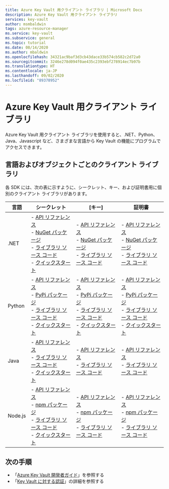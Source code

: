 ```yaml
---
title: Azure Key Vault 用クライアント ライブラリ | Microsoft Docs
description: Azure Key Vault 用クライアント ライブラリ
services: key-vault
author: msmbaldwin
tags: azure-resource-manager
ms.service: key-vault
ms.subservice: general
ms.topic: tutorial
ms.date: 08/14/2020
ms.author: mbaldwin
ms.openlocfilehash: 34321ac9baf3d3cb43dace33b574cb582c2d72a0
ms.sourcegitcommit: 3246e278d094f0ae435c2393ebf278914ec7b97b
ms.translationtype: HT
ms.contentlocale: ja-JP
ms.lasthandoff: 09/02/2020
ms.locfileid: "89378952"
---
```

# <a name="client-libraries-for-azure-key-vault"></a>Azure Key Vault 用クライアント ライブラリ

Azure Key Vault 用クライアント ライブラリを使用すると、.NET、Python、Java、Javascript など、さまざまな言語から Key Vault の機能にプログラムでアクセスできます。

## <a name="client-libraries-per-language-and-object"></a>言語およびオブジェクトごとのクライアント ライブラリ

各 SDK には、次の表に示すように、シークレット、キー、および証明書用に個別のクライアント ライブラリがあります。

| 言語 | シークレット | [キー] | 証明書 |
|--|--|--|--|
| .NET | - [API リファレンス](/dotnet/api/azure.security.keyvault.secrets?view=azure-dotnet)<br>- [NuGet パッケージ](https://www.nuget.org/packages/Azure.Security.KeyVault.Secrets/)<br>- [ライブラリ ソース コード](https://github.com/Azure/azure-sdk-for-net/tree/master/sdk/keyvault/Azure.Security.KeyVault.Secrets)<br>- [クイックスタート](../secrets/quick-create-net.md) | - [API リファレンス](/dotnet/api/azure.security.keyvault.keys?view=azure-dotnet)<br>- [NuGet パッケージ](https://www.nuget.org/packages/Azure.Security.KeyVault.Keys/)<br>- [ライブラリ ソース コード](https://github.com/Azure/azure-sdk-for-net/tree/master/sdk/keyvault/Azure.Security.KeyVault.Keys) | - [API リファレンス](/dotnet/api/azure.security.keyvault.certificates?view=azure-dotnet)<br>- [NuGet パッケージ](https://www.nuget.org/packages/Azure.Security.KeyVault.Certificates/)<br>- [ライブラリ ソース コード](https://github.com/Azure/azure-sdk-for-net/tree/master/sdk/keyvault/Azure.Security.KeyVault.Certificates) |
| Python| - [API リファレンス](/python/api/overview/azure/keyvault-secrets-readme?view=azure-python)<br>- [PyPi パッケージ](https://pypi.org/project/azure-keyvault-secrets/)<br>- [ライブラリ ソース コード](https://github.com/Azure/azure-sdk-for-python/tree/master/sdk/keyvault/azure-keyvault-secrets)<br>- [クイックスタート](../secrets/quick-create-python.md) |- [API リファレンス](/python/api/overview/azure/keyvault-keys-readme?view=azure-python)<br>- [PyPi パッケージ](https://pypi.org/project/azure-keyvault-keys/)<br>- [ライブラリ ソース コード](https://github.com/Azure/azure-sdk-for-python/tree/master/sdk/keyvault/azure-keyvault-keys)<br>- [クイックスタート](../keys/quick-create-python.md) | - [API リファレンス](/python/api/overview/azure/keyvault-certificates-readme?view=azure-python)<br>- [PyPi パッケージ](https://pypi.org/project/azure-keyvault-certificates/)<br>- [ライブラリ ソース コード](https://github.com/Azure/azure-sdk-for-python/tree/master/sdk/keyvault/azure-keyvault-certificates)<br>- [クイックスタート](../certificates/quick-create-python.md) |
| Java | - [API リファレンス](https://azuresdkdocs.blob.core.windows.net/$web/java/azure-security-keyvault-secrets/4.2.0/index.html)<br>- [ライブラリ ソース コード](https://github.com/Azure/azure-sdk-for-java/tree/master/sdk/keyvault/azure-security-keyvault-secrets)<br>- [クイックスタート](../secrets/quick-create-java.md) |- [API リファレンス](https://azuresdkdocs.blob.core.windows.net/$web/java/azure-security-keyvault-keys/4.2.0/index.html)<br>- [ライブラリ ソース コード](https://github.com/Azure/azure-sdk-for-java/tree/master/sdk/keyvault/azure-security-keyvault-keys) | - [API リファレンス](https://azuresdkdocs.blob.core.windows.net/$web/java/azure-security-keyvault-certificates/4.1.0/index.html)<br>- [ライブラリ ソース コード](https://github.com/Azure/azure-sdk-for-java/tree/master/sdk/keyvault/azure-security-keyvault-certificates) |
| Node.js | - [API リファレンス](/javascript/api/@azure/keyvault-secrets/?view=azure-node-latest)<br>- [npm パッケージ](https://www.npmjs.com/package/@azure/keyvault-secrest)<br>- [ライブラリ ソース コード](https://github.com/Azure/azure-sdk-for-js/tree/master/sdk/keyvault/keyvault-secrets)<br>- [クイックスタート](../secrets/quick-create-node.md) |- [API リファレンス](/javascript/api/@azure/keyvault-keys/?view=azure-node-latest)<br>- [npm パッケージ](https://www.npmjs.com/package/@azure/keyvault-keys)<br>- [ライブラリ ソース コード](https://github.com/Azure/azure-sdk-for-js/tree/master/sdk/keyvault/keyvault-keys)| - [API リファレンス](/javascript/api/@azure/keyvault-certificates/?view=azure-node-latest)<br>- [npm パッケージ](https://www.npmjs.com/package/@azure/keyvault-certificates)<br>- [ライブラリ ソース コード](https://github.com/Azure/azure-sdk-for-js/tree/master/sdk/keyvault/keyvault-certificates) |

## <a name="next-steps"></a>次の手順

- 「[Azure Key Vault 開発者ガイド](developers-guide.md)」を参照する
- 「[Key Vault に対する認証](authentication.md)」の詳細を参照する
